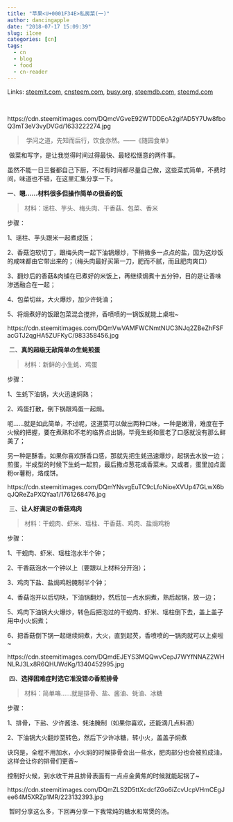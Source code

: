 ```yaml
---
title: "苹果<U+0001F34E>私房菜(一)"
author: dancingapple
date: "2018-07-17 15:09:39"
slug: i1cee
categories: [cn]
tags: 
  - cn
  - blog
  - food
  - cn-reader
---
```


Links: [steemit.com](https://steemit.com/cn/@dancingapple/i1cee), [cnsteem.com](https://cnsteem.com/cn/@dancingapple/i1cee), [busy.org](https://busy.org/cn/@dancingapple/i1cee), [steemdb.com](https://steemdb.com/cn/@dancingapple/i1cee), [steemd.com](https://steemd.com/cn/@dancingapple/i1cee)

<html>
<p><br></p>
<p>https://cdn.steemitimages.com/DQmcVGveE92WTDDEcA2gifAD5Y7Uw8fboQ3mT3eV3vyDVGd/1633222274.jpg</p>
<blockquote>&nbsp;学问之道，先知而后行，饮食亦然。——《随园食单》</blockquote>
<p>&nbsp;做菜和写字，是让我觉得时间过得最快、最轻松惬意的两件事。</p>
<p>虽然不能一日三餐都自己下厨，不过有时间都尽量自己做，这些菜式简单，不费时间，味道也不错，在这里汇集分享一下。</p>
<p>一、<strong>嗯……材料很多但操作简单の很香的饭</strong></p>
<blockquote>材料：瑶柱、芋头、梅头肉、干香菇、包菜、香米</blockquote>
<p>步骤：</p>
<p>1、瑶柱、芋头跟米一起煮成饭；</p>
<p>2、香菇泡软切丁，跟梅头肉一起下油锅爆炒，下稍微多一点点的盐，因为这炒饭的咸味都由它带出来的；（梅头肉最好买第一刀，肥而不腻，而且肥肉爽口）</p>
<p>3、翻炒后的香菇&amp;肉铺在已煮好的米饭上，再继续焗煮十五分钟，目的是让香味渗透融合在一起；</p>
<p>4、包菜切丝，大火爆炒，加少许蚝油；</p>
<p>5、将焗煮好的饭跟包菜混合搅拌，香喷喷的一锅饭就能上桌啦~</p>
<p>https://cdn.steemitimages.com/DQmVwVAMFWCNmtNUC3NJq2ZBeZhFSFacGTJ2qgHA5ZUFKyC/983358456.jpg</p>
<p>&nbsp;二、<strong>真的超级无敌简单の生蚝煎蛋</strong></p>
<blockquote>材料：新鲜的小生蚝、鸡蛋</blockquote>
<p>步骤：</p>
<p>1、生蚝下油锅，大火迅速焖熟；</p>
<p>2、鸡蛋打散，倒下锅跟鸡蛋一起焗。</p>
<p>呃……就是如此简单，不过呢，这道菜可以做出两种口味，一种是嫩滑，难度在于火候的把握，要在煮熟和不老的临界点出锅，毕竟生蚝和蛋老了口感就没有那么鲜美了；</p>
<p>另一种是酥香。如果你喜欢酥香口感，那就先把生蚝迅速爆炒，起锅去水放一边；煎蛋，半成型的时候下生蚝一起煎，最后撒点葱花或香菜末。又或者，蛋里加点面粉or薯粉，烙成饼。</p>
<p>https://cdn.steemitimages.com/DQmYNsvgEuTC9cLfoNioeXVUp47GLwX6bqJQReZaPXQYaa1/1761268476.jpg</p>
<p>&nbsp;三、<strong>让人好满足の香菇鸡肉</strong></p>
<blockquote>材料：干蚬肉、虾米、瑶柱、干香菇、鸡肉、盐焗鸡粉</blockquote>
<p>步骤：</p>
<p>1、干蚬肉、虾米、瑶柱泡水半个钟；</p>
<p>2、干香菇泡水一个钟以上（要跟以上材料分开泡）；</p>
<p>3、鸡肉下盐、盐焗鸡粉腌制半个钟；</p>
<p>4、香菇泡开以后切块，下油锅翻炒，然后加一点水焖煮，熟后起锅，放一边；</p>
<p>5、鸡肉下油锅大火爆炒，转色后把泡过的干蚬肉、虾米、瑶柱倒下去，盖上盖子用中小火焖煮；</p>
<p>6、把香菇倒下锅一起继续焖煮，大火，直到起芡，香喷喷的一锅肉就可以上桌啦~</p>
<p>https://cdn.steemitimages.com/DQmdEJEYS3MQQwvCepJ7WYfNNAZ2WHNLRJ3Lx8R6QHUWdKg/1340452995.jpg</p>
<p>&nbsp;四、<strong>选择困难症时选它准没错の香煎排骨</strong></p>
<blockquote>材料：简单咯……就是排骨、盐、酱油、蚝油、冰糖</blockquote>
<p>步骤：</p>
<p>1、排骨，下盐、少许酱油、蚝油腌制（如果你喜欢，还能滴几点料酒）</p>
<p>2、下油锅大火翻炒至转色，然后下少许冰糖，转小火，盖盖子焖煮</p>
<p>诀窍是，全程不用加水，小火焖的时候排骨会出一些水，肥肉部分也会被煎成油，这样会让你的排骨们更香~</p>
<p>控制好火候，到水收干并且排骨表面有一点点金黄焦的时候就能起锅了~</p>
<p>https://cdn.steemitimages.com/DQmZLS2D5ttXcdcfZGo6iZcvUcpVHmCEgJee64M5XRZp1MR/223132393.jpg</p>
<p>&nbsp;暂时分享这么多，下回再分享一下我常炖的糖水和常煲的汤。</p>
</html>
